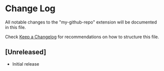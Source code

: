 # Change Log

All notable changes to the "my-github-repo" extension will be documented in this file.

Check [Keep a Changelog](http://keepachangelog.com/) for recommendations on how to structure this file.

## [Unreleased]

- Initial release